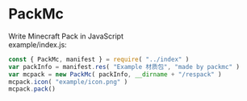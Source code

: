# PackMc
Write Minecraft Pack in JavaScript  
example/index.js:
```js
const { PackMc, manifest } = require( "../index" )
var packInfo = manifest.res( "Example 材质包", "made by packmc" )
var mcpack = new PackMc( packInfo, __dirname + "/respack" )
mcpack.icon( "example/icon.png" )
mcpack.pack()
```
